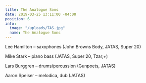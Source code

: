 ```yaml
---
title: The Analogue Sons
date: 2019-03-25 13:11:00 -04:00
position: 6
info:
  image: "/uploads/TAS.jpg"
  name: The Analogue Sons
---
```


Lee Hamilton – saxophones (John Browns Body, JATAS, Super 20)

Mike Stark – piano bass (JATAS, Super 20, Tzar,\+)

Lars Burggren – drums/percussion (Gunpoets, JATAS)

Aaron Speiser – melodica, dub (JATAS)